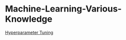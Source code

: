# Machine-Learning-Various-Knowledge

[Hyperparameter Tuning](https://github.com/yangshiteng/Machine-Learning-Various-Knowledge/blob/main/Hyperparameter%20Tuning.md)
